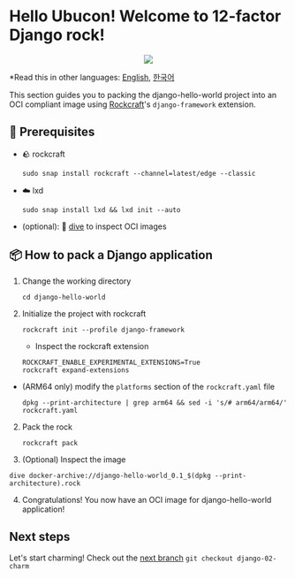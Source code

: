# Hello Ubucon! Welcome to 12-factor Django rock!

<p align="center">
    <img src="https://encrypted-tbn0.gstatic.com/images?q=tbn:ANd9GcQt_7ioYr9T6uh35rT46Z_cyNVtMM_SgbHppA&s">
</p>

\*Read this in other languages: [English](README.md), [한국어](README.ko.md)

This section guides you to packing the django-hello-world project into an OCI compliant image
using [Rockcraft](https://github.com/canonical/rockcraft)'s `django-framework` extension.

## 📝 Prerequisites

- 🪨 rockcraft
  ```
  sudo snap install rockcraft --channel=latest/edge --classic
  ```
- ☁️ lxd
  ```
  sudo snap install lxd && lxd init --auto
  ```
- (optional): 🤿 [dive](https://github.com/wagoodman/dive) to inspect OCI images

## 📦 How to pack a Django application

1. Change the working directory
   ```
   cd django-hello-world
   ```
2. Initialize the project with rockcraft
   ```
   rockcraft init --profile django-framework
   ```
   - Inspect the rockcraft extension
   ```
   ROCKCRAFT_ENABLE_EXPERIMENTAL_EXTENSIONS=True
   rockcraft expand-extensions
   ```

- (ARM64 only) modify the `platforms` section of the `rockcraft.yaml` file
  ```
  dpkg --print-architecture | grep arm64 && sed -i 's/# arm64/arm64/' rockcraft.yaml
  ```

2. Pack the rock

   ```
   rockcraft pack
   ```
   
3. (Optional) Inspect the image

```
dive docker-archive://django-hello-world_0.1_$(dpkg --print-architecture).rock
```

4. Congratulations! You now have an OCI image for django-hello-world application!

## Next steps

Let's start charming! Check out the [next branch](https://github.com/yanksyoon/hello-ubucon/blob/django-02-charm/README.md) `git checkout django-02-charm`
